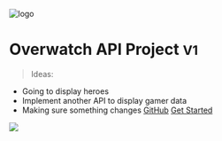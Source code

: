 ![logo](/Web/OW-logo.svg)

# Overwatch API Project <small>V1</small>

> Ideas:

- Going to display heroes
- Implement another API to display gamer data
- Making sure something changes
[GitHub](https://github.com/timomak/Docsify/)
[Get Started](#future-custom-api-project)

![](/Web/background.jpg)
